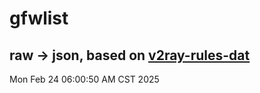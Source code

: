 # gfwlist
## raw -> json, based on [v2ray-rules-dat](https://github.com/Loyalsoldier/v2ray-rules-dat)
Mon Feb 24 06:00:50 AM CST 2025

